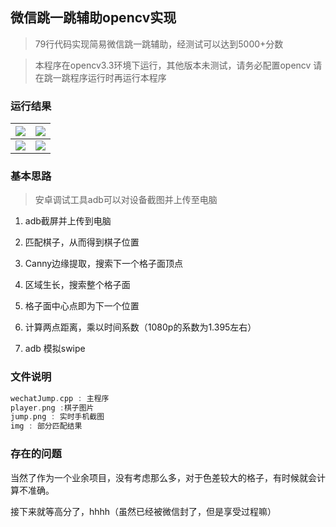 ## 微信跳一跳辅助opencv实现

> 79行代码实现简易微信跳一跳辅助，经测试可以达到5000+分数

> 本程序在opencv3.3环境下运行，其他版本未测试，请务必配置opencv
> 请在跳一跳程序运行时再运行本程序

### 运行结果

| ![](https://github.com/csuhan/wechatJump/blob/master/img/1_41.png) | ![](https://github.com/csuhan/wechatJump/blob/master/img/4_26500.png) |
| ------------------------------------------------------------ | ------------------------------------------------------------ |
| ![](https://github.com/csuhan/wechatJump/blob/master/img/39_17035.png) | ![](https://github.com/csuhan/wechatJump/blob/master/img/50_6868.png) |



### 基本思路
> 安卓调试工具adb可以对设备截图并上传至电脑
1. adb截屏并上传到电脑

2. 匹配棋子，从而得到棋子位置

3. Canny边缘提取，搜索下一个格子面顶点

4. 区域生长，搜索整个格子面

5. 格子面中心点即为下一个位置

6. 计算两点距离，乘以时间系数（1080p的系数为1.395左右）

7. adb 模拟swipe

### 文件说明
```c++
wechatJump.cpp : 主程序
player.png :棋子图片
jump.png : 实时手机截图
img : 部分匹配结果
```

### 存在的问题

当然了作为一个业余项目，没有考虑那么多，对于色差较大的格子，有时候就会计算不准确。

接下来就等高分了，hhhh（虽然已经被微信封了，但是享受过程嘛）